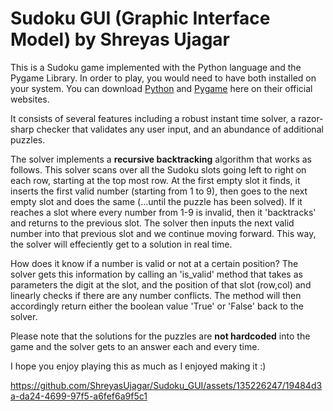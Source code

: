 # Sudoku GUI (Graphic Interface Model) by Shreyas Ujagar

This is a Sudoku game implemented with the Python language and the Pygame Library. In order to play, you would need to have both installed on your system. You can download
[Python](https://www.python.org/downloads/) and [Pygame](https://pypi.org/project/pygame/) here on their official websites.

It consists of several features including a robust instant time solver, a razor-sharp checker that validates any user input, and an abundance of additional puzzles.

The solver implements a **recursive backtracking** algorithm that works as follows.
This solver scans over all the Sudoku slots going left to right on each row, starting at the top most row.
At the first empty slot it finds, it inserts the first valid number (starting from 1 to 9), then goes to the next empty slot and does the same (...until the puzzle has been solved).
If it reaches a slot where every number from 1-9 is invalid, then it 'backtracks' and returns to the previous slot.
The solver then inputs the next valid number into that previous slot and we continue moving forward. This way, the solver will effeciently get to a solution in real time.

How does it know if a number is valid or not at a certain position? The solver gets this information by calling an 'is_valid' method that takes as parameters the digit at the slot, and the position of that slot (row,col) and linearly checks if there are any number conflicts. The method will then accordingly return either the boolean value 'True' or 'False' back to the solver.

Please note that the solutions for the puzzles are **not hardcoded** into the game and the solver gets to an answer each and every time.

I hope you enjoy playing this as much as I enjoyed making it :)



https://github.com/ShreyasUjagar/Sudoku_GUI/assets/135226247/19484d3a-da24-4699-97f5-a6fef6a9f5c1



